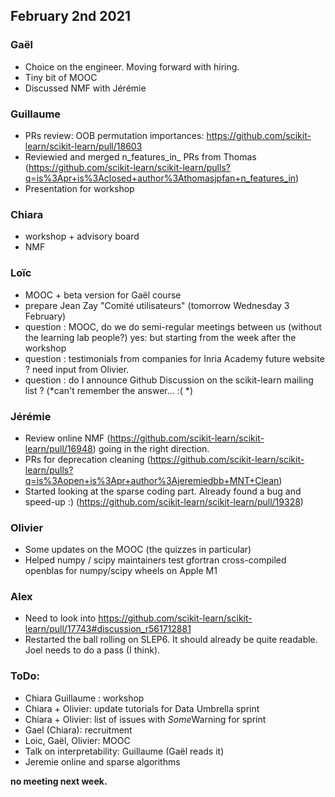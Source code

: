 ## February 2nd 2021

### Gaël
- Choice on the engineer. Moving forward with hiring.
- Tiny bit of MOOC
- Discussed NMF with Jérémie

### Guillaume
- PRs review: OOB permutation importances: https://github.com/scikit-learn/scikit-learn/pull/18603
- Reviewied and merged n_features_in_ PRs from Thomas (https://github.com/scikit-learn/scikit-learn/pulls?q=is%3Apr+is%3Aclosed+author%3Athomasjpfan+n_features_in)
- Presentation for workshop

### Chiara
- workshop + advisory board
- NMF

### Loïc
- MOOC + beta version for Gaël course
- prepare Jean Zay "Comité utilisateurs"  (tomorrow Wednesday 3 February)
- question : MOOC, do we do semi-regular meetings between us (without the learning lab people?) yes: but starting from the week after the workshop 
- question : testimonials from companies for Inria Academy future website ? need input from Olivier.
- question : do I announce Github Discussion on the scikit-learn mailing list ? (*can't remember the answer... :( *)

### Jérémie
- Review online NMF (https://github.com/scikit-learn/scikit-learn/pull/16948) going in the right direction.
- PRs for deprecation cleaning (https://github.com/scikit-learn/scikit-learn/pulls?q=is%3Aopen+is%3Apr+author%3Ajeremiedbb+MNT+Clean) 
- Started looking at the sparse coding part. Already found a bug and speed-up :) (https://github.com/scikit-learn/scikit-learn/pull/19328)

### Olivier
- Some updates on the MOOC (the quizzes in particular)
- Helped numpy / scipy maintainers test gfortran cross-compiled openblas for numpy/scipy wheels on Apple M1

### Alex
- Need to look into https://github.com/scikit-learn/scikit-learn/pull/17743#discussion_r561712881
- Restarted the ball rolling on SLEP6. It should already be quite readable. Joel needs to do a pass (I think).

### ToDo:
- Chiara Guillaume : workshop
- Chiara + Olivier: update tutorials for Data Umbrella sprint
- Chiara + Olivier: list of issues with *Some*Warning for sprint
- Gael (Chiara): recruitment
- Loic, Gaël, Olivier: MOOC
- Talk on interpretability: Guillaume (Gaël reads it)
- Jeremie online and sparse algorithms

**no meeting next week.**
